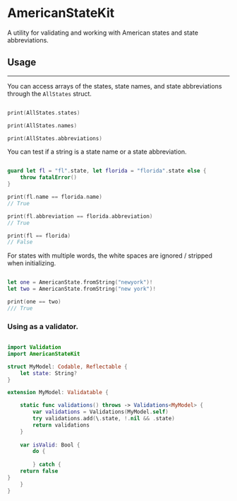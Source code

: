 # AmericanStateKit

A utility for validating and working with American states and state abbreviations.


## Usage
-------------

You can access arrays of the states, state names, and state abbreviations through the `AllStates` struct.

```swift

print(AllStates.states)

print(AllStates.names)

print(AllStates.abbreviations)

```

You can test if a string is a state name or a state abbreviation.

```swift

guard let fl = "fl".state, let florida = "florida".state else {
    throw fatalError()
}

print(fl.name == florida.name)
// True

print(fl.abbreviation == florida.abbreviation)
// True

print(fl == florida)
// False

```

For states with multiple words, the white spaces are ignored / stripped when initializing.

```swift

let one = AmericanState.fromString("newyork")!
let two = AmericanState.fromString("new york")!

print(one == two)
/// True
```

### Using as a validator.

```swift

import Validation
import AmericanStateKit

struct MyModel: Codable, Reflectable {
    let state: String?
}

extension MyModel: Validatable {

    static func validations() throws -> Validations<MyModel> {
        var validations = Validations(MyModel.self)
        try validations.add(\.state, !.nil && .state)
        return validations
    }
    
    var isValid: Bool {
        do {
    
        } catch {
    return false
}
    }
}

```

